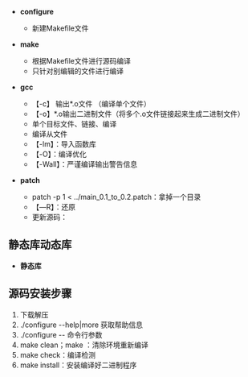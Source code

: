 - **configure**
	- 新建Makefile文件
- **make**
	- 根据Makefile文件进行源码编译
	- 只针对别编辑的文件进行编译
- **gcc**
	- 【-c】 输出*.o文件 （编译单个文件）
	- 【-o】*.o输出二进制文件（将多个.o文件链接起来生成二进制文件）
	- 单个目标文件、链接、编译
	- 编译从文件
	- 【-lm】：导入函数库
	- 【-O】：编译优化
	- 【-Wall】：严谨编译输出警告信息

- **patch**
	- patch -p 1 < ../main_0.1_to_0.2.patch：拿掉一个目录
	- 【—R】：还原
	- 更新源码：

## 静态库动态库
- **静态库**
## 源码安装步骤
1. 下载解压
2. ./configure --help|more 获取帮助信息
3. ./configure --  命令行参数
4. make clean；make ：清除环境重新编译
5. make check：编译检测
6. make install：安装编译好二进制程序
<!--stackedit_data:
eyJoaXN0b3J5IjpbLTExODExMTM4MjUsLTUxOTIyMTA0MiwyMD
UxMTE2ODAxLDIxMDY4Njc3NDAsODc5Nzg4MzgzLC0xNzA3NzUx
NTAsLTIwMjE5NDgzNThdfQ==
-->